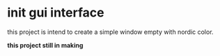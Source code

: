 # init gui interface

this project is intend to create a simple window empty with nordic color.

**this project still in making**